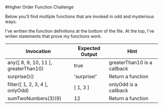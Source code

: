 #Higher Order Function Challenge

Below you'll find multiple functions that are invoked in odd and mysterious ways.

I've written the function definitions at the bottom of the file. At the top, I've writen statements that prove my functions work.


| Invocation    | Expected Output | Hint  |
| ------------- | -------------   | ----- |
| any([ 8, 9, 10, 11 ], greaterThan10) | true | greaterThan10 is a callback |
| surprise()() | 'surprise!' | Return a function |
| filter([ 1, 2, 3, 4 ], onlyOdd) | [ 1, 3 ] |    onlyOdd is a callback |
| sumTwoNumbers(3)(9) | 12 | Return a function |
